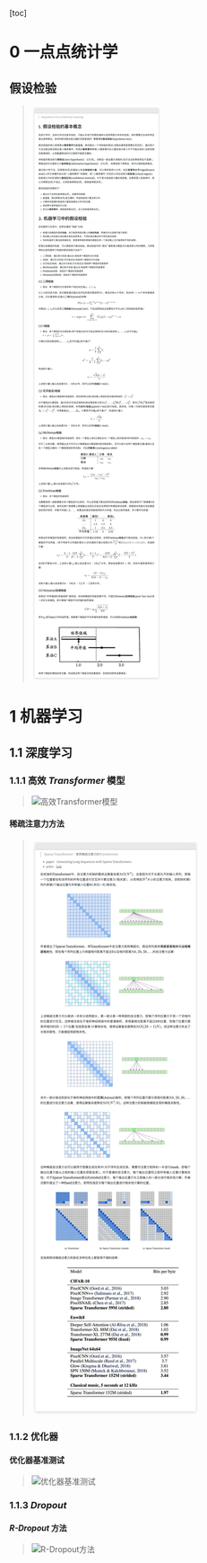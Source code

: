 [toc]



# **0  一点点统计学**

## **假设检验**

> ![假设检验](Markdown%E5%9B%BE%E5%BA%8A/%E6%9C%BA%E5%99%A8%E5%AD%A6%E4%B9%A0%E6%9D%90%E6%96%99/%E5%81%87%E8%AE%BE%E6%A3%80%E9%AA%8C.png)

# **1  机器学习**

## **1.1  深度学习**

### **1.1.1  高效 *Transformer* 模型**

> ![高效Transformer模型](Markdown%E5%9B%BE%E5%BA%8A/%E6%9C%BA%E5%99%A8%E5%AD%A6%E4%B9%A0%E6%9D%90%E6%96%99/%E9%AB%98%E6%95%88Transformer%E6%A8%A1%E5%9E%8B.png)

#### **稀疏注意力方法**

> ![稀疏注意力方法](Markdown%E5%9B%BE%E5%BA%8A/%E6%9C%BA%E5%99%A8%E5%AD%A6%E4%B9%A0%E6%9D%90%E6%96%99/%E7%A8%80%E7%96%8F%E6%B3%A8%E6%84%8F%E5%8A%9B%E6%96%B9%E6%B3%95.png)

### **1.1.2  优化器**

#### **优化器基准测试**

> ![优化器基准测试](Markdown%E5%9B%BE%E5%BA%8A/%E6%9C%BA%E5%99%A8%E5%AD%A6%E4%B9%A0%E6%9D%90%E6%96%99/%E4%BC%98%E5%8C%96%E5%99%A8%E5%9F%BA%E5%87%86%E6%B5%8B%E8%AF%95.png)



### **1.1.3  *Dropout***

#### ***R-Dropout* 方法**

> ![R-Dropout方法](Markdown%E5%9B%BE%E5%BA%8A/%E6%9C%BA%E5%99%A8%E5%AD%A6%E4%B9%A0%E6%9D%90%E6%96%99/R-Dropout%E6%96%B9%E6%B3%95.png)

